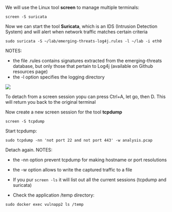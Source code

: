 We will use the Linux tool **screen** to manage multiple terminals:

````
screen -S suricata
````
Now we can start the tool **Suricata**, which is an IDS (Intrusion Detection System) and will alert when network traffic matches certain criteria

````
sudo suricata -S ~/lab/emerging-threats-log4j.rules -l ~/lab -i eth0
````
NOTES:
- the file .rules contains signatures extracted from the emerging-threats database, but only those that pertain to Log4j (available on Github resources page)
- the -l option specifies the logging directory

![](img/suricata.png)

To detach from a screen session yopu can press Ctrl+A, let go, then D. This will return you back to the original terminal

Now create a new screen session for the tool **tcpdump** 
````
screen -S tcpdump
````
Start tcpdump:
````
sudo tcpdump -nn 'not port 22 and not port 443' -w analysis.pcap
````
Detach again.
NOTES:
- the -nn option prevent tcpdump for making hostname or port resolutions
- the -w option allows to write the captured traffic to a file

- If you pur `screen -ls` it will list out all the current sessions (tcpdump and suricata)
- Check the application /temp directory: 
````
sudo docker exec vulnapp2 ls /temp 
````